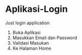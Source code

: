 # Aplikasi-Login
Just login application
1) Buka Aplikasi
2) Masukkan Email dan Password
3) Validasi Masukan
4) Ke Halaman Home
